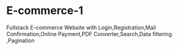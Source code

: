 # E-commerce-1
 Fullstack E-commerce Website with Login,Registration,Mail Confirmation,Online Payment,PDF Converter,Search,Data filtering ,Pagination
